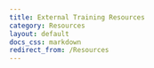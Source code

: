 ```yaml
---
title: External Training Resources
category: Resources
layout: default
docs_css: markdown
redirect_from: /Resources
---
```


